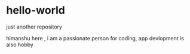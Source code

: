 # hello-world
just  another  repository

himanshu  here , i am  a passionate  person  for  coding,
app devlopment is also  hobby
